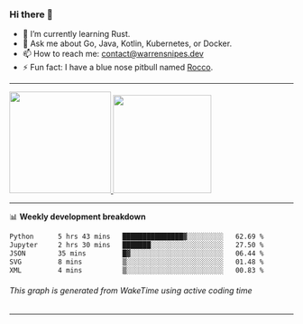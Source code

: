 ### Hi there 👋

- 🌱 I’m currently learning Rust.
- 💬 Ask me about Go, Java, Kotlin, Kubernetes, or Docker.
- 📫 How to reach me: contact@warrensnipes.dev
- ⚡ Fun fact: I have a blue nose pitbull named [Rocco](https://i.imgur.com/iLsSCKu.jpg).

-------


<a href="https://github.com/LockedThread/LockedThread">
  <img height="180em" src="https://github-readme-stats.vercel.app/api?username=LockedThread&theme=transparent&bg_color=00000000&show_icons=true&count_private=true" />
  <img height="174em" src="https://github-readme-stats.vercel.app/api/top-langs?username=LockedThread&theme=transparent&layout=compact&hide_progress=true&bg_color=00000000" />
  </a>

-------

📊 **Weekly development breakdown**
<!--START_SECTION:waka-->

```txt
Python      5 hrs 43 mins   ███████████████▓░░░░░░░░░   62.69 %
Jupyter     2 hrs 30 mins   ███████░░░░░░░░░░░░░░░░░░   27.50 %
JSON        35 mins         █▓░░░░░░░░░░░░░░░░░░░░░░░   06.44 %
SVG         8 mins          ▒░░░░░░░░░░░░░░░░░░░░░░░░   01.48 %
XML         4 mins          ▒░░░░░░░░░░░░░░░░░░░░░░░░   00.83 %
```

<!--END_SECTION:waka-->
###### *This graph is generated from WakeTime using active coding time*
-------
